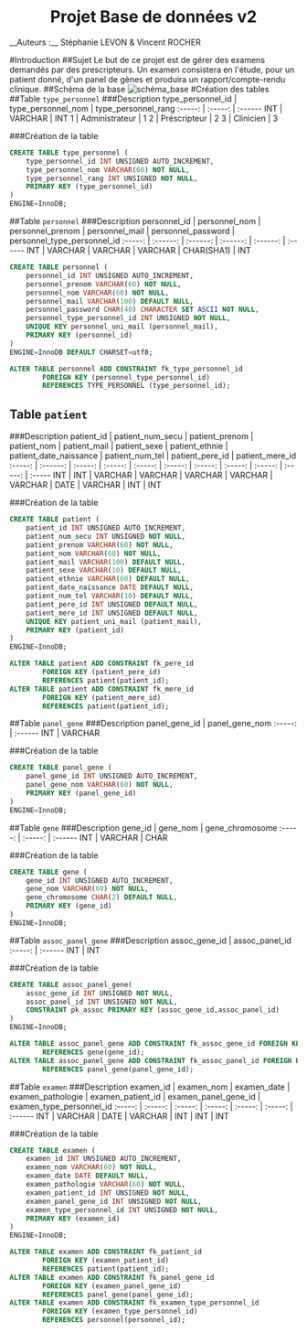 <h1 style="text-align: center;">Projet Base de données v2</h1>
__Auteurs :__ Stéphanie LEVON & Vincent ROCHER

#Introduction
##Sujet 
Le but de ce projet est de gérer des examens demandés par des prescripteurs. Un examen consistera en l'étude, pour un patient donné, d'un panel de gènes et produira un rapport/compte-rendu clinique.
##Schéma de la base
![schéma_base](https://rawgit.com/rochevin/projet_BDD/master/schema_base.svg)
#Création des tables
##Table `type_personnel`
###Description
type_personnel_id | type_personnel_nom | type_personnel_rang
:-----: | :-----: | :------
INT | VARCHAR | INT
1 | Administrateur | 1
2 | Préscripteur | 2
3 | Clinicien | 3


###Création de la table
``` sql
CREATE TABLE type_personnel (
    type_personnel_id INT UNSIGNED AUTO_INCREMENT,
    type_personnel_nom VARCHAR(60) NOT NULL,
    type_personnel_rang INT UNSIGNED NOT NULL,
    PRIMARY KEY (type_personnel_id)
)
ENGINE=InnoDB;          
```

##Table `personnel`
###Description
personnel_id | personnel_nom | personnel_prenom | personnel_mail | personnel_password | personnel_type_personnel_id
:-----: | :------: | :------: | :------: | :------: | :------ 
INT | VARCHAR | VARCHAR | VARCHAR | CHAR(SHA1) | INT

``` sql
CREATE TABLE personnel (
    personnel_id INT UNSIGNED AUTO_INCREMENT,
    personnel_prenom VARCHAR(60) NOT NULL,
    personnel_nom VARCHAR(60) NOT NULL,
    personnel_mail VARCHAR(100) DEFAULT NULL,
    personnel_password CHAR(40) CHARACTER SET ASCII NOT NULL,
    personnel_type_personnel_id INT UNSIGNED NOT NULL,
    UNIQUE KEY personnel_uni_mail (personnel_mail),
    PRIMARY KEY (personnel_id)
)
ENGINE=InnoDB DEFAULT CHARSET=utf8;  

ALTER TABLE personnel ADD CONSTRAINT fk_type_personnel_id          
        FOREIGN KEY (personnel_type_personnel_id)           
        REFERENCES TYPE_PERSONNEL (type_personnel_id);  
```
## Table `patient`
###Description
patient_id | patient_num_secu | patient_prenom | patient_nom | patient_mail | patient_sexe | patient_ethnie | patient_date_naissance | patient_num_tel | patient_pere_id | patient_mere_id
:-----: | :------: | :-----: | :-----: | :-----: | :-----: | :-----: | :-----: | :-----: | :-----: | :-----
INT | INT | VARCHAR | VARCHAR | VARCHAR | VARCHAR | VARCHAR | DATE | VARCHAR | INT | INT 


###Création de la table
``` sql
CREATE TABLE patient (
    patient_id INT UNSIGNED AUTO_INCREMENT,
    patient_num_secu INT UNSIGNED NOT NULL,
    patient_prenom VARCHAR(60) NOT NULL,
    patient_nom VARCHAR(60) NOT NULL,
    patient_mail VARCHAR(100) DEFAULT NULL,
    patient_sexe VARCHAR(10) DEFAULT NULL,
    patient_ethnie VARCHAR(60) DEFAULT NULL,
    patient_date_naissance DATE DEFAULT NULL,
    patient_num_tel VARCHAR(10) DEFAULT NULL,
    patient_pere_id INT UNSIGNED DEFAULT NULL,
    patient_mere_id INT UNSIGNED DEFAULT NULL,
    UNIQUE KEY patient_uni_mail (patient_mail),
    PRIMARY KEY (patient_id)
)
ENGINE=InnoDB;   

ALTER TABLE patient ADD CONSTRAINT fk_pere_id
        FOREIGN KEY (patient_pere_id) 
        REFERENCES patient(patient_id);
ALTER TABLE patient ADD CONSTRAINT fk_mere_id 
        FOREIGN KEY (patient_mere_id) 
        REFERENCES patient(patient_id);
```

##Table `panel_gene`
###Description
panel_gene_id | panel_gene_nom
:-----: | :------ 
INT | VARCHAR

###Création de la table
``` sql
CREATE TABLE panel_gene (
    panel_gene_id INT UNSIGNED AUTO_INCREMENT,
    panel_gene_nom VARCHAR(60) NOT NULL,
    PRIMARY KEY (panel_gene_id)
)
ENGINE=InnoDB;        
```

##Table `gene`
###Description
gene_id | gene_nom | gene_chromosome
:-----: | :-----: | :------ 
INT | VARCHAR | CHAR



###Création de la table
``` sql
CREATE TABLE gene (
    gene_id INT UNSIGNED AUTO_INCREMENT,
    gene_nom VARCHAR(60) NOT NULL,
    gene_chromosome CHAR(2) DEFAULT NULL,
    PRIMARY KEY (gene_id)
)
ENGINE=InnoDB;           
```

##Table `assoc_panel_gene`
###Description
assoc_gene_id | assoc_panel_id
:-----: | :------ 
INT | INT



###Création de la table
``` sql
CREATE TABLE assoc_panel_gene(
    assoc_gene_id INT UNSIGNED NOT NULL,
    assoc_panel_id INT UNSIGNED NOT NULL,
    CONSTRAINT pk_assoc PRIMARY KEY (assoc_gene_id,assoc_panel_id)
)
ENGINE=InnoDB;    

ALTER TABLE assoc_panel_gene ADD CONSTRAINT fk_assoc_gene_id FOREIGN KEY (assoc_gene_id)
        REFERENCES gene(gene_id);
ALTER TABLE assoc_panel_gene ADD CONSTRAINT fk_assoc_panel_id FOREIGN KEY (assoc_panel_id)
        REFERENCES panel_gene(panel_gene_id);
```

##Table `examen`
###Description
examen_id | examen_nom | examen_date | examen_pathologie | examen_patient_id | examen_panel_gene_id | examen_type_personnel_id
:-----: | :-----: | :-----: | :-----: | :-----: | :-----: | :------ 
INT | VARCHAR | DATE | VARCHAR | INT | INT | INT



###Création de la table
``` sql
CREATE TABLE examen (
    examen_id INT UNSIGNED AUTO_INCREMENT,
    examen_nom VARCHAR(60) NOT NULL,
    examen_date DATE DEFAULT NULL,
    examen_pathologie VARCHAR(60) NOT NULL,
    examen_patient_id INT UNSIGNED NOT NULL,
    examen_panel_gene_id INT UNSIGNED NOT NULL,
    examen_type_personnel_id INT UNSIGNED NOT NULL,
    PRIMARY KEY (examen_id)
)
ENGINE=InnoDB; 

ALTER TABLE examen ADD CONSTRAINT fk_patient_id
        FOREIGN KEY (examen_patient_id) 
        REFERENCES patient(patient_id);
ALTER TABLE examen ADD CONSTRAINT fk_panel_gene_id
        FOREIGN KEY (examen_panel_gene_id) 
        REFERENCES panel_gene(panel_gene_id);  
ALTER TABLE examen ADD CONSTRAINT fk_examen_type_personnel_id
        FOREIGN KEY (examen_type_personnel_id) 
        REFERENCES personnel(personnel_id);
```
